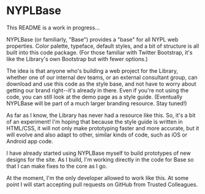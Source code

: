 NYPLBase
========
This README is a work in progress...


NYPLBase (or familiarly, "Base") provides a "base" for all NYPL web properties. Color palette, typeface, default styles, and a bit of structure is all built into this code package. (For those familiar with Twitter Bootstrap, it's like the Library's own Bootstrap but with fewer options.) 

The idea is that anyone who's building a web project for the Library, whether one of our internal dev teams, or an external consultant group, can download and use this code as the style base, and not have to worry about getting our brand right--it's already in there. Even if you're not using the code, you can still look at the demo page as a style guide. (Eventually NYPLBase will be part of a much larger branding resource. Stay tuned!)

As far as I know, the Library has never had a resource like this. So, it's a bit of an experiment! I'm hoping that because the style guide is written in HTML/CSS, it will not only make prototyping faster and more accurate, but it will evolve and also adapt to other, similar kinds of code, such as iOS or Android app code. 

I have already started using NYPLBase myself to build prototypes of new designs for the site. As I build, I'm working directly in the code for Base so that I can make fixes to the core as I go. 

At the moment, I'm the only developer allowed to work like this. At some point I will start accepting pull requests on GitHub from Trusted Colleagues.